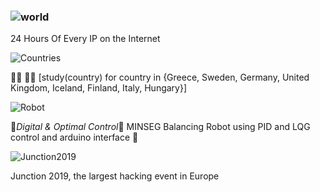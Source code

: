 ### ![world](https://user-images.githubusercontent.com/41951429/90957025-0053b500-e494-11ea-9359-35bcaede0092.gif)


24 Hours Of Every IP on the Internet


![Countries](https://user-images.githubusercontent.com/41951429/98380910-802bfd00-2049-11eb-9f27-1ca5d4d0883e.JPG)


👨‍💻 🐱‍💻
[study(country) for country in {Greece, Sweden, Germany, United Kingdom, Iceland, Finland, Italy, Hungary󠁧󠁢󠁥󠁮}]


<!--
**theocharistr/theocharistr** is a ✨ _special_ ✨ repository because its `README.md` (this file) appears on your GitHub profile.

Here are some ideas to get you started:

- 🔭 I’m currently working on ...♘
- 🌱 I’m currently learning ...♗
- 👯 I’m looking to collaborate on ...♖
- 🤔 I’m looking for help with ...♙
- 💬 Ask me about ...♔
- 📫 How to reach me: ...♕
- 😄 Pronouns: ...
- ⚡ Fun fact: ...
-->

![Robot](https://user-images.githubusercontent.com/41951429/92495922-c73b7480-f1f7-11ea-859f-9422935e29ff.gif)

 


🤖*Digital & Optimal Control*🤖
MINSEG Balancing Robot using PID and LQG control and arduino interface 🦾
 
![Junction2019](https://user-images.githubusercontent.com/41951429/99147556-49299d00-2682-11eb-84c6-af62e7c55bea.gif)
 
Junction 2019, the largest hacking event in Europe
